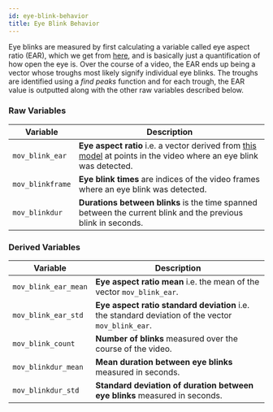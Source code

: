 ```yaml
---
id: eye-blink-behavior
title: Eye Blink Behavior
---
```


Eye blinks are measured by first calculating a variable called eye aspect ratio (EAR), which we get from [here](http://dlib.net/face_landmark_detection.py.html), and is basically just a quantification of how open the eye is. Over the course of a video, the EAR ends up being a vector whose troughs most likely signify individual eye blinks. The troughs are identified using a *find peaks* function and for each trough, the EAR value is outputted along with the other raw variables described below.

### Raw Variables

| Variable      | Description |
| ----------- | ----------- |
| `mov_blink_ear`      | **Eye aspect ratio** i.e. a vector derived from [this model](http://dlib.net/face_landmark_detection.py.html) at points in the video where an eye blink was detected. |
| `mov_blinkframe`      | **Eye blink times** are indices of the video frames where an eye blink was detected.  |
| `mov_blinkdur`      | **Durations between blinks** is the time spanned between the current blink and the previous blink in seconds.     |

### Derived Variables

| Variable      | Description |
| ----------- | ----------- |
| `mov_blink_ear_mean`      | **Eye aspect ratio mean**  i.e. the mean of the vector `mov_blink_ear`.  |
| `mov_blink_ear_std`      | **Eye aspect ratio standard deviation**  i.e. the standard deviation of the vector `mov_blink_ear`.  |
| `mov_blink_count`      | **Number of blinks**  measured over the course of the video.  |
| `mov_blinkdur_mean`      | **Mean duration between eye blinks** measured in seconds.   |
| `mov_blinkdur_std`      | **Standard deviation of duration between eye blinks**  measured in seconds.  |
